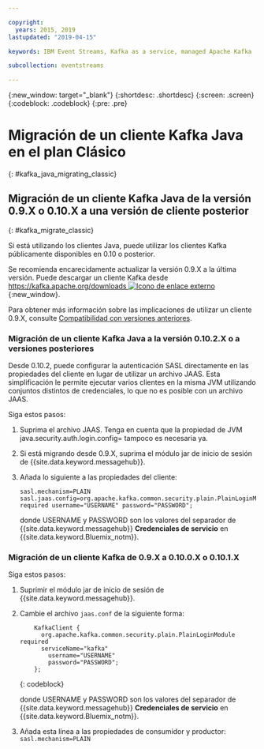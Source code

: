 ```yaml
---

copyright:
  years: 2015, 2019
lastupdated: "2019-04-15"

keywords: IBM Event Streams, Kafka as a service, managed Apache Kafka

subcollection: eventstreams

---
```


{:new_window: target="_blank"}
{:shortdesc: .shortdesc}
{:screen: .screen}
{:codeblock: .codeblock}
{:pre: .pre}

# Migración de un cliente Kafka Java en el plan Clásico 
{: #kafka_java_migrating_classic}


## Migración de un cliente Kafka Java de la versión 0.9.X o 0.10.X a una versión de cliente posterior
{: #kafka_migrate_classic}


Si está utilizando los clientes Java, puede utilizar los clientes Kafka públicamente disponibles en 0.10 o posterior. 

Se recomienda encarecidamente actualizar la versión 0.9.X a la última
versión. Puede descargar un cliente Kafka desde [https://kafka.apache.org/downloads ![Icono de enlace externo](../../icons/launch-glyph.svg "Icono de enlace externo")](https://kafka.apache.org/downloads){:new_window}.

Para obtener más información sobre las implicaciones de utilizar un cliente 0.9.X, consulte [Compatibilidad con versiones anteriores](/docs/services/EventStreams?topic=eventstreams-kafka_clients#compatibility).



### Migración de un cliente Kafka Java a la versión 0.10.2.X o a versiones posteriores

Desde 0.10.2, puede configurar la autenticación SASL directamente en las propiedades del cliente en lugar de utilizar un archivo JAAS. Esta simplificación le permite ejecutar varios clientes en la misma JVM utilizando conjuntos distintos de credenciales, lo que no es posible con un archivo JAAS.

Siga estos pasos:

1. Suprima el archivo JAAS. Tenga en cuenta que la propiedad de JVM java.security.auth.login.config=<PATH TO JAAS> tampoco es necesaria ya.
2. Si está migrando desde 0.9.X, suprima el módulo jar de inicio de sesión de {{site.data.keyword.messagehub}}.
2. Añada lo siguiente a las propiedades del cliente:
    ```
	sasl.mechanism=PLAIN
    sasl.jaas.config=org.apache.kafka.common.security.plain.PlainLoginModule required username="USERNAME" password="PASSWORD";
	```

	donde USERNAME y PASSWORD son los valores del separador de {{site.data.keyword.messagehub}} **Credenciales de servicio** en {{site.data.keyword.Bluemix_notm}}.
	
	

### Migración de un cliente Kafka de 0.9.X a 0.10.0.X o 0.10.1.X

Siga estos pasos:

1. Suprimir el módulo jar de inicio de sesión de {{site.data.keyword.messagehub}}.
2. Cambie el archivo <code>jaas.conf</code> de la siguiente forma:
    ```
        KafkaClient {
          org.apache.kafka.common.security.plain.PlainLoginModule required
          serviceName="kafka"
            username="USERNAME"
            password="PASSWORD";
        };
    ```
    {: codeblock}

	donde USERNAME y PASSWORD son los valores del separador de {{site.data.keyword.messagehub}} **Credenciales de servicio** en {{site.data.keyword.Bluemix_notm}}.
	
3. Añada esta línea a las propiedades de consumidor y productor: <code>sasl.mechanism=PLAIN</code>
